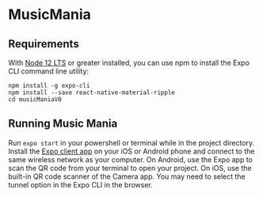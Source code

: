 # MusicMania

## Requirements
With [Node 12 LTS](https://nodejs.org/en/download/) or greater installed, you can use npm to install the Expo CLI command line utility:
```
npm install -g expo-cli
npm install --save react-native-material-ripple
cd musicManiaV0
```

## Running Music Mania
Run `expo start` in your powershell or terminal while in the project directory.
Install the [Expo client app](https://expo.io/) on your iOS or Android phone and connect to the same wireless network as your computer. On Android, use the Expo app to scan the QR code from your terminal to open your project. On iOS, use the built-in QR code scanner of the Camera app. You may need to select the tunnel option in the Expo CLI in the browser.

